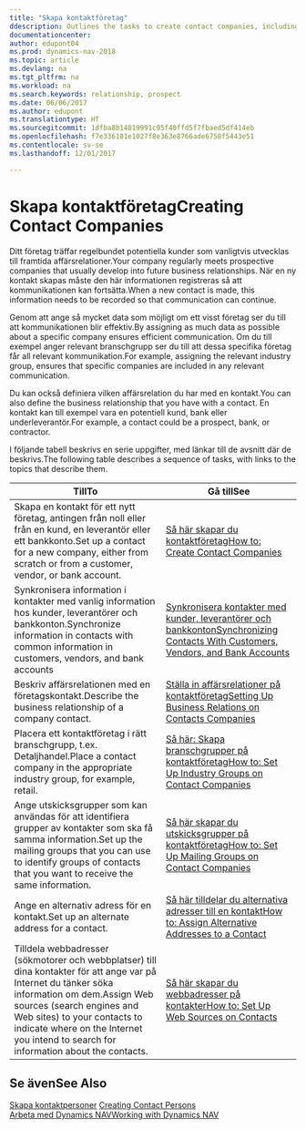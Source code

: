 ```yaml
---
title: "Skapa kontaktföretag"
ddescription: Outlines the tasks to create contact companies, including assigning relevant data about prospects and defining the business relationships you have with companies.
documentationcenter: 
author: edupont04
ms.prod: dynamics-nav-2018
ms.topic: article
ms.devlang: na
ms.tgt_pltfrm: na
ms.workload: na
ms.search.keywords: relationship, prospect
ms.date: 06/06/2017
ms.author: edupont
ms.translationtype: HT
ms.sourcegitcommit: 1dfba8b14019991c95f40ffd5f7fbaed5df414eb
ms.openlocfilehash: f7e336101e1027f8e363e8766ade6758f5443e51
ms.contentlocale: sv-se
ms.lasthandoff: 12/01/2017

---
```

# <a name="creating-contact-companies"></a><span data-ttu-id="16ee4-102">Skapa kontaktföretag</span><span class="sxs-lookup"><span data-stu-id="16ee4-102">Creating Contact Companies</span></span>
<span data-ttu-id="16ee4-103">Ditt företag träffar regelbundet potentiella kunder som vanligtvis utvecklas till framtida affärsrelationer.</span><span class="sxs-lookup"><span data-stu-id="16ee4-103">Your company regularly meets prospective companies that usually develop into future business relationships.</span></span> <span data-ttu-id="16ee4-104">När en ny kontakt skapas måste den här informationen registreras så att kommunikationen kan fortsätta.</span><span class="sxs-lookup"><span data-stu-id="16ee4-104">When a new contact is made, this information needs to be recorded so that communication can continue.</span></span>

<span data-ttu-id="16ee4-105">Genom att ange så mycket data som möjligt om ett visst företag ser du till att kommunikationen blir effektiv.</span><span class="sxs-lookup"><span data-stu-id="16ee4-105">By assigning as much data as possible about a specific company ensures efficient communication.</span></span> <span data-ttu-id="16ee4-106">Om du till exempel anger relevant branschgrupp ser du till att dessa specifika företag får all relevant kommunikation.</span><span class="sxs-lookup"><span data-stu-id="16ee4-106">For example, assigning the relevant industry group, ensures that specific companies are included in any relevant communication.</span></span>

<span data-ttu-id="16ee4-107">Du kan också definiera vilken affärsrelation du har med en kontakt.</span><span class="sxs-lookup"><span data-stu-id="16ee4-107">You can also define the business relationship that you have with a contact.</span></span> <span data-ttu-id="16ee4-108">En kontakt kan till exempel vara en potentiell kund, bank eller underleverantör.</span><span class="sxs-lookup"><span data-stu-id="16ee4-108">For example, a contact could be a prospect, bank, or contractor.</span></span>

<span data-ttu-id="16ee4-109">I följande tabell beskrivs en serie uppgifter, med länkar till de avsnitt där de beskrivs.</span><span class="sxs-lookup"><span data-stu-id="16ee4-109">The following table describes a sequence of tasks, with links to the topics that describe them.</span></span> 

| <span data-ttu-id="16ee4-110">Till</span><span class="sxs-lookup"><span data-stu-id="16ee4-110">To</span></span> | <span data-ttu-id="16ee4-111">Gå till</span><span class="sxs-lookup"><span data-stu-id="16ee4-111">See</span></span> |
| --- | --- |
| <span data-ttu-id="16ee4-112">Skapa en kontakt för ett nytt företag, antingen från noll eller från en kund, en leverantör eller ett bankkonto.</span><span class="sxs-lookup"><span data-stu-id="16ee4-112">Set up a contact for a new company, either from scratch or from a customer, vendor, or bank account.</span></span> |[<span data-ttu-id="16ee4-113">Så här skapar du kontaktföretag</span><span class="sxs-lookup"><span data-stu-id="16ee4-113">How to: Create Contact Companies</span></span>](marketing-how-create-contact-companies.md) |
| <span data-ttu-id="16ee4-114">Synkronisera information i kontakter med vanlig information hos kunder, leverantörer och bankkonton.</span><span class="sxs-lookup"><span data-stu-id="16ee4-114">Synchronize information in contacts with common information in customers, vendors, and bank accounts</span></span> |[<span data-ttu-id="16ee4-115">Synkronisera kontakter med kunder, leverantörer och bankkonton</span><span class="sxs-lookup"><span data-stu-id="16ee4-115">Synchronizing Contacts With Customers, Vendors, and Bank Accounts</span></span>](marketing-synchronize-contacts-customers-vendors-bank-accounts.md) |
| <span data-ttu-id="16ee4-116">Beskriv affärsrelationen med en företagskontakt.</span><span class="sxs-lookup"><span data-stu-id="16ee4-116">Describe the business relationship of a company contact.</span></span> |[<span data-ttu-id="16ee4-117">Ställa in affärsrelationer på kontaktföretag</span><span class="sxs-lookup"><span data-stu-id="16ee4-117">Setting Up Business Relations on Contacts Companies</span></span>](marketing-business-relations.md) |
| <span data-ttu-id="16ee4-118">Placera ett kontaktföretag i rätt branschgrupp, t.ex. Detaljhandel.</span><span class="sxs-lookup"><span data-stu-id="16ee4-118">Place a contact company in the appropriate industry group, for example, retail.</span></span> |[<span data-ttu-id="16ee4-119">Så här: Skapa branschgrupper på kontaktföretag</span><span class="sxs-lookup"><span data-stu-id="16ee4-119">How to: Set Up Industry Groups on Contact Companies</span></span>](marketing-industry-groups.md) |
| <span data-ttu-id="16ee4-120">Ange utskicksgrupper som kan användas för att identifiera grupper av kontakter som ska få samma information.</span><span class="sxs-lookup"><span data-stu-id="16ee4-120">Set up the mailing groups that you can use to identify groups of contacts that you want to receive the same information.</span></span> |[<span data-ttu-id="16ee4-121">Så här skapar du utskicksgrupper på kontaktföretag</span><span class="sxs-lookup"><span data-stu-id="16ee4-121">How to: Set Up Mailing Groups on Contact Companies</span></span>](marketing-mailing-groups.md) |
| <span data-ttu-id="16ee4-122">Ange en alternativ adress för en kontakt.</span><span class="sxs-lookup"><span data-stu-id="16ee4-122">Set up an alternate address for a contact.</span></span> |[<span data-ttu-id="16ee4-123">Så här tilldelar du alternativa adresser till en kontakt</span><span class="sxs-lookup"><span data-stu-id="16ee4-123">How to: Assign Alternative Addresses to a Contact</span></span>](marketing-how-assign-alternate-address.md) |
| <span data-ttu-id="16ee4-124">Tilldela webbadresser (sökmotorer och webbplatser) till dina kontakter för att ange var på Internet du tänker söka information om dem.</span><span class="sxs-lookup"><span data-stu-id="16ee4-124">Assign Web sources (search engines and Web sites) to your contacts to indicate where on the Internet you intend to search for information about the contacts.</span></span> |[<span data-ttu-id="16ee4-125">Så här skapar du webbadresser på kontakter</span><span class="sxs-lookup"><span data-stu-id="16ee4-125">How to: Set Up Web Sources on Contacts</span></span>](marketing-web-sources.md) |

## <a name="see-also"></a><span data-ttu-id="16ee4-126">Se även</span><span class="sxs-lookup"><span data-stu-id="16ee4-126">See Also</span></span>
<span data-ttu-id="16ee4-127">[Skapa kontaktpersoner](marketing-create-contact-persons.md) </span><span class="sxs-lookup"><span data-stu-id="16ee4-127">[Creating Contact Persons](marketing-create-contact-persons.md) </span></span>  
[<span data-ttu-id="16ee4-128">Arbeta med Dynamics NAV</span><span class="sxs-lookup"><span data-stu-id="16ee4-128">Working with Dynamics NAV</span></span>](ui-work-product.md)

